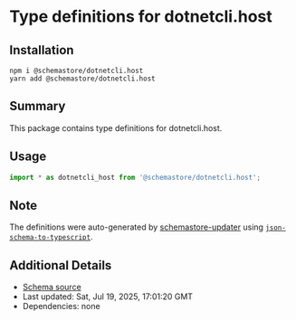 # Type definitions for dotnetcli.host

## Installation

```
npm i @schemastore/dotnetcli.host
yarn add @schemastore/dotnetcli.host
```

## Summary

This package contains type definitions for dotnetcli.host.

## Usage

```ts
import * as dotnetcli_host from '@schemastore/dotnetcli.host';
```

## Note

The definitions were auto-generated by [schemastore-updater](https://github.com/ffflorian/schemastore-updater) using [`json-schema-to-typescript`](https://www.npmjs.com/package/json-schema-to-typescript).

## Additional Details

* [Schema source](https://github.com/SchemaStore/schemastore/tree/master/src/schemas/json/dotnetcli.host)
* Last updated: Sat, Jul 19, 2025, 17:01:20 GMT
* Dependencies: none

